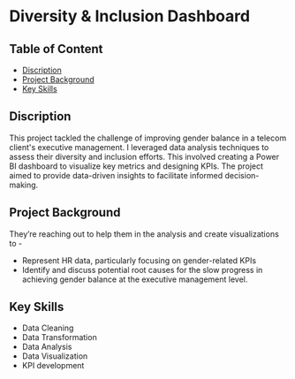 # Diversity & Inclusion Dashboard

## Table of Content
- [Discription](#Discription)
- [Project Background](#Project-Background)
- [Key Skills](#Key-Skills)

## Discription
This project tackled the challenge of improving gender balance in a telecom client's executive management. I leveraged data analysis techniques to assess their diversity and inclusion efforts. This involved creating a Power BI dashboard to visualize key metrics and designing KPIs. The project aimed to provide data-driven insights to facilitate informed decision-making.

## Project Background
They’re reaching out to help them in the analysis and create visualizations to -
- Represent HR data, particularly focusing on gender-related KPIs
- Identify and discuss potential root causes for the slow progress in achieving gender balance at the executive management level.

## Key Skills
- Data Cleaning
- Data Transformation
- Data Analysis
- Data Visualization
- KPI development






